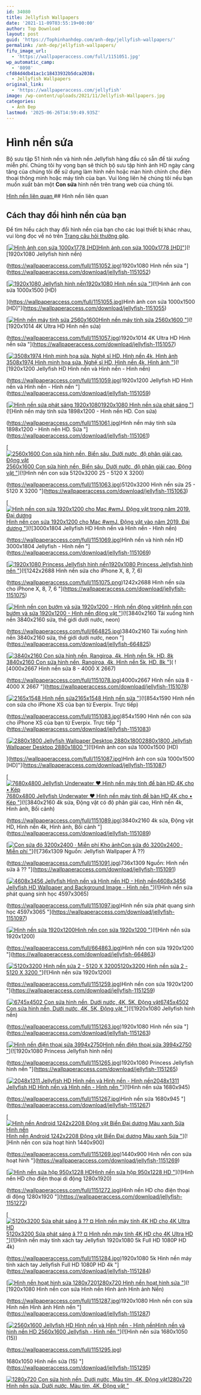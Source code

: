 ```yaml
---
id: 34080
title: Jellyfish Wallpapers
date: '2021-11-09T03:55:19+00:00'
author: Top Download
layout: post
guid: 'https://Tophinhanhdep.com/anh-dep/jellyfish-wallpapers/'
permalink: /anh-dep/jellyfish-wallpapers/
fifu_image_url:
  - 'https://wallpaperaccess.com/full/1151051.jpg'
wp_automatic_camp:
  - '8098'
cfd84d4db41ac1c18433932b5dca2038:
  - Jellyfish Wallpapers
original_link:
  - 'https://wallpaperaccess.com/jellyfish'
image: /wp-content/uploads/2021/11/Jellyfish-Wallpapers.jpg
categories:
  - Ảnh Đẹp
lastmod: '2025-06-26T14:59:49.935Z'
---
```

# Hình nền sứa

Bộ sưu tập 51 hình nền và hình nền Jellyfish hàng đầu có sẵn để tải xuống miễn phí. Chúng tôi hy vọng bạn sẽ thích bộ sưu tập hình ảnh HD ngày càng tăng của chúng tôi để sử dụng làm hình nền hoặc màn hình chính cho điện thoại thông minh hoặc máy tính của bạn. Vui lòng liên hệ chúng tôi nếu bạn muốn xuất bản một **Con sứa** hình nền trên trang web của chúng tôi.

[Hình nền liên quan ](#related) ## Hình nền liên quan

## Cách thay đổi hình nền của bạn

Để tìm hiểu cách thay đổi hình nền của bạn cho các loại thiết bị khác nhau, vui lòng đọc về nó trên [Trang câu hỏi thường gặp](https://tophinhanhdep.com/faq/).

  
[[![Hình ảnh con sứa 1000x1778 [HD]](https://wallpaperaccess.com/full/1151051.jpg)Hình ảnh con sứa 1000x1778 \[HD\]"](https://wallpaperaccess.com/download/jellyfish-1151051)](![1920x1080 Jellyfish hình nền)

(https://wallpaperaccess.com/full/1151052.jpg)1920x1080 Hình nền sứa "](https://wallpaperaccess.com/download/jellyfish-1151052)

[[![1920x1080 Jellyfish hình nền](https://wallpaperaccess.com/full/1151054.jpg)1920x1080 Hình nền sứa "](https://wallpaperaccess.com/download/jellyfish-1151054)](![Hình ảnh con sứa 1000x1500 [HD)

](https://wallpaperaccess.com/full/1151055.jpg)Hình ảnh con sứa 1000x1500 \[HD\]"](https://wallpaperaccess.com/download/jellyfish-1151055)

[[![Hình nền máy tính sứa 2560x1600](https://wallpaperaccess.com/full/1151056.jpg)Hình nền máy tính sứa 2560x1600 "](https://wallpaperaccess.com/download/jellyfish-1151056)](![1920x1014 4K Ultra HD Hình nền sứa)

(https://wallpaperaccess.com/full/1151057.jpg)1920x1014 4K Ultra HD Hình nền sứa "](https://wallpaperaccess.com/download/jellyfish-1151057)

[[![3508x1974 Hình minh họa sứa, Nghệ sĩ HD, Hình nền 4k, Hình ảnh](https://wallpaperaccess.com/full/1151058.jpg)3508x1974 Hình minh họa sứa, Nghệ sĩ HD, Hình nền 4k, Hình ảnh "](https://wallpaperaccess.com/download/jellyfish-1151058)](![1920x1200 Jellyfish HD Hình nền và Hình nền - Hình nền)

(https://wallpaperaccess.com/full/1151059.jpg)1920x1200 Jellyfish HD Hình nền và Hình nền - Hình nền "](https://wallpaperaccess.com/download/jellyfish-1151059)

[[![Hình nền sứa phát sáng 1920x1080](https://wallpaperaccess.com/full/1151060.jpg)1920x1080 Hình nền sứa phát sáng "](https://wallpaperaccess.com/download/jellyfish-1151060)](![Hình nền máy tính sứa 1898x1200 - Hình nền HD.  Con sứa)

(https://wallpaperaccess.com/full/1151061.jpg)Hình nền máy tính sứa 1898x1200 - Hình nền HD. Sứa "](https://wallpaperaccess.com/download/jellyfish-1151061)

[[![2560x1600 Con sứa hình nền, Biển sâu, Dưới nước, độ phân giải cao, Động vật](https://wallpaperaccess.com/full/664936.jpg)2560x1600 Con sứa hình nền, Biển sâu, Dưới nước, độ phân giải cao, Động vật "](https://wallpaperaccess.com/download/jellyfish-664936)](![Hình nền con sứa 5120x3200 25 - 5120 X 3200)

(https://wallpaperaccess.com/full/1151063.jpg)5120x3200 Hình nền sứa 25 - 5120 X 3200 "](https://wallpaperaccess.com/download/jellyfish-1151063)

[[![Hình nền con sứa 1920x1200 cho Mac #wmJ.  Động vật trong năm 2019. Đại dương](https://wallpaperaccess.com/full/1151067.jpg)Hình nền con sứa 1920x1200 cho Mac #wmJ. Động vật vào năm 2019. Đại dương "](https://wallpaperaccess.com/download/jellyfish-1151067)](![3000x1804 Jellyfish HD Hình nền và Hình nền - Hình nền)

(https://wallpaperaccess.com/full/1151069.jpg)Hình nền và hình nền HD 3000x1804 Jellyfish - Hình nền "](https://wallpaperaccess.com/download/jellyfish-1151069)

[[![1920x1080 Princess Jellyfish hình nền](https://wallpaperaccess.com/full/1151072.jpg)1920x1080 Princess Jellyfish hình nền "](https://wallpaperaccess.com/download/jellyfish-1151072)](![1242x2688 Hình nền sứa cho iPhone X, 8, 7, 6)

(https://wallpaperaccess.com/full/1151075.png)1242x2688 Hình nền sứa cho iPhone X, 8, 7, 6 "](https://wallpaperaccess.com/download/jellyfish-1151075)

[[![Hình nền con bướm và sứa 1920x1200 - Hình nền động vật](https://wallpaperaccess.com/full/1151076.jpg)Hình nền con bướm và sứa 1920x1200 - Hình nền động vật "](https://wallpaperaccess.com/download/jellyfish-1151076)](![3840x2160 Tải xuống hình nền 3840x2160 sứa, thế giới dưới nước, neon)

(https://wallpaperaccess.com/full/664825.jpg)3840x2160 Tải xuống hình nền 3840x2160 sứa, thế giới dưới nước, neon "](https://wallpaperaccess.com/download/jellyfish-664825)

[[![3840x2160 Con sứa hình nền, Rangiroa, 4k, Hình nền 5k, HD, 8k](https://wallpaperaccess.com/full/1151077.jpg)3840x2160 Con sứa hình nền, Rangiroa, 4k, Hình nền 5k, HD, 8k "](https://wallpaperaccess.com/download/jellyfish-1151077)]( ![4000x2667 Hình nền sứa 8 - 4000 X 2667)

(https://wallpaperaccess.com/full/1151078.jpg)4000x2667 Hình nền sứa 8 - 4000 X 2667 "](https://wallpaperaccess.com/download/jellyfish-1151078)

[[![2165x1548 Hình nền sứa](https://wallpaperaccess.com/full/1151079.jpg)2165x1548 Hình nền sứa "](https://wallpaperaccess.com/download/jellyfish-1151079)](![854x1590 Hình nền con sứa cho iPhone XS của bạn từ Everpix.  Trực tiếp)

(https://wallpaperaccess.com/full/1151083.jpg)854x1590 Hình nền con sứa cho iPhone XS của bạn từ Everpix. Trực tiếp "](https://wallpaperaccess.com/download/jellyfish-1151083)

[[![2880x1800 Jellyfish Wallpaper Desktop 2880x1800](https://wallpaperaccess.com/full/1151084.jpg)2880x1800 Jellyfish Wallpaper Desktop 2880x1800 "](https://wallpaperaccess.com/download/jellyfish-1151084)](![Hình ảnh con sứa 1000x1500 [HD)

](https://wallpaperaccess.com/full/1151087.jpg)Hình ảnh con sứa 1000x1500 \[HD\]"](https://wallpaperaccess.com/download/jellyfish-1151087)

[[![7680x4800 Jellyfish Underwater ❤ Hình nền máy tính để bàn HD 4K cho • Kép](https://wallpaperaccess.com/full/1151088.jpg)7680x4800 Jellyfish Underwater ❤ Hình nền máy tính để bàn HD 4K cho • Kép "](https://wallpaperaccess.com/download/jellyfish-1151088)](![3840x2160 4k sứa, Động vật có độ phân giải cao, Hình nền 4k, Hình ảnh, Bối cảnh)

(https://wallpaperaccess.com/full/1151089.jpg)3840x2160 4k sứa, Động vật HD, Hình nền 4k, Hình ảnh, Bối cảnh "](https://wallpaperaccess.com/download/jellyfish-1151089)

[[![Con sứa đỏ 3200x2400 · Miễn phí Kho ảnh](https://wallpaperaccess.com/full/1151090.jpg)Con sứa đỏ 3200x2400 · Miễn phí "](https://wallpaperaccess.com/download/jellyfish-1151090)](![736x1309 Nguồn: Jellyfish Wallpaper Ã ??)

(https://wallpaperaccess.com/full/1151091.jpg)736x1309 Nguồn: Hình nền sứa â ?? "](https://wallpaperaccess.com/download/jellyfish-1151091)

[[![4608x3456 Jellyfish Hình nền và Hình nền HD - Hình nền](https://wallpaperaccess.com/full/1151093.jpg)4608x3456 Jellyfish HD Wallpaper and Background Image - Hình nền "](https://wallpaperaccess.com/download/jellyfish-1151093)](![Hình nền sứa phát quang sinh học 4597x3065)

(https://wallpaperaccess.com/full/1151097.jpg)Hình nền sứa phát quang sinh học 4597x3065 "](https://wallpaperaccess.com/download/jellyfish-1151097)

[[![Hình nền sứa 1920x1200](https://wallpaperaccess.com/full/1151098.jpg)Hình nền con sứa 1920x1200 "](https://wallpaperaccess.com/download/jellyfish-1151098)](![Hình nền sứa 1920x1200)

(https://wallpaperaccess.com/full/664863.jpg)Hình nền con sứa 1920x1200 "](https://wallpaperaccess.com/download/jellyfish-664863)

[[![5120x3200 Hình nền sứa 2 - 5120 X 3200](https://wallpaperaccess.com/full/1151100.jpg)5120x3200 Hình nền sứa 2 - 5120 X 3200 "](https://wallpaperaccess.com/download/jellyfish-1151100)](![Hình nền sứa 1920x1200)

(https://wallpaperaccess.com/full/1151259.jpg)Hình nền con sứa 1920x1200 "](https://wallpaperaccess.com/download/jellyfish-1151259)

[[![6745x4502 Con sứa hình nền, Dưới nước, 4K, 5K, Động vật](https://wallpaperaccess.com/full/1151261.jpg)6745x4502 Con sứa hình nền, Dưới nước, 4K, 5K, Động vật "](https://wallpaperaccess.com/download/jellyfish-1151261)](![1920x1080 Jellyfish hình nền)

(https://wallpaperaccess.com/full/1151263.jpg)1920x1080 Hình nền sứa "](https://wallpaperaccess.com/download/jellyfish-1151263)

[[![Hình nền điện thoại sứa 3994x2750](https://wallpaperaccess.com/full/1151264.jpg)Hình nền điện thoại sứa 3994x2750 "](https://wallpaperaccess.com/download/jellyfish-1151264)](![1920x1080 Princess Jellyfish hình nền)

(https://wallpaperaccess.com/full/1151265.jpg)1920x1080 Princess Jellyfish hình nền "](https://wallpaperaccess.com/download/jellyfish-1151265)

[[![2048x1311 Jellyfish HD Hình nền và Hình nền - Hình nền](https://wallpaperaccess.com/full/1151266.jpg)2048x1311 Jellyfish HD Hình nền và Hình nền - Hình nền "](https://wallpaperaccess.com/download/jellyfish-1151266)](![Hình nền sứa 1680x945)

(https://wallpaperaccess.com/full/1151267.jpg)Hình nền sứa 1680x945 "](https://wallpaperaccess.com/download/jellyfish-1151267)

[[![Hình nền Android 1242x2208 Động vật Biển Đại dương Màu xanh Sứa Hình nền](https://wallpaperaccess.com/full/1151268.jpg)Hình nền Android 1242x2208 Động vật Biển Đại dương Màu xanh Sứa "](https://wallpaperaccess.com/download/jellyfish-1151268)](![Hình nền con sứa hoạt hình 1440x900)

(https://wallpaperaccess.com/full/1151269.jpg)1440x900 Hình nền con sứa hoạt hình "](https://wallpaperaccess.com/download/jellyfish-1151269)

[[![Hình nền sứa hộp 950x1228 HD](https://wallpaperaccess.com/full/1151270.jpg)Hình nền sứa hộp 950x1228 HD "](https://wallpaperaccess.com/download/jellyfish-1151270)](![Hình nền HD cho điện thoại di động 1280x1920)

(https://wallpaperaccess.com/full/1151272.jpg)Hình nền HD cho điện thoại di động 1280x1920 "](https://wallpaperaccess.com/download/jellyfish-1151272)

[[![5120x3200 Sứa phát sáng â ?? ¤ Hình nền máy tính 4K HD cho 4K Ultra HD](https://wallpaperaccess.com/full/1151275.jpg)5120x3200 Sứa phát sáng â ?? ¤ Hình nền máy tính 4K HD cho 4K Ultra HD "](https://wallpaperaccess.com/download/jellyfish-1151275)](![Hình nền máy tính xách tay Jellyfish 1920x1080 5k Full HD 1080P HD 4k)

(https://wallpaperaccess.com/full/1151284.jpg)1920x1080 5k Hình nền máy tính xách tay Jellyfish Full HD 1080P HD 4k "](https://wallpaperaccess.com/download/jellyfish-1151284)

[[![Hình nền hoạt hình sứa 1280x720](https://wallpaperaccess.com/full/1151285.jpg)1280x720 Hình nền hoạt hình sứa "](https://wallpaperaccess.com/download/jellyfish-1151285)](![1920x1080 Hình nền con sứa Hình nền Hình ảnh Hình ảnh Nền)

(https://wallpaperaccess.com/full/1151287.jpg)1920x1080 Hình nền con sứa Hình nền Hình ảnh Hình nền "](https://wallpaperaccess.com/download/jellyfish-1151287)

[[![2560x1600 Jellyfish HD Hình nền và Hình nền - Hình nền](https://wallpaperaccess.com/full/1151294.jpg)Hình nền và hình nền HD 2560x1600 Jellyfish - Hình nền "](https://wallpaperaccess.com/download/jellyfish-1151294)](![Hình nền sứa 1680x1050 (15))

(https://wallpaperaccess.com/full/1151295.jpg)

1680x1050 Hình nền sứa (15) "](https://wallpaperaccess.com/download/jellyfish-1151295)

[![1280x720 Con sứa hình nền, Dưới nước, Màu tím, 4K, Động vật](https://wallpaperaccess.com/full/1151307.jpg)1280x720 Hình nền sứa, Dưới nước, Màu tím, 4K, Động vật "](https://wallpaperaccess.com/download/jellyfish-1151307)
